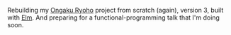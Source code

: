 Rebuilding my [Ongaku Ryoho](https://github.com/icidasset/ongaku-ryoho) project from scratch (again), version 3, built with [Elm](http://elm-lang.org/). And preparing for a functional-programming talk that I'm doing soon.
